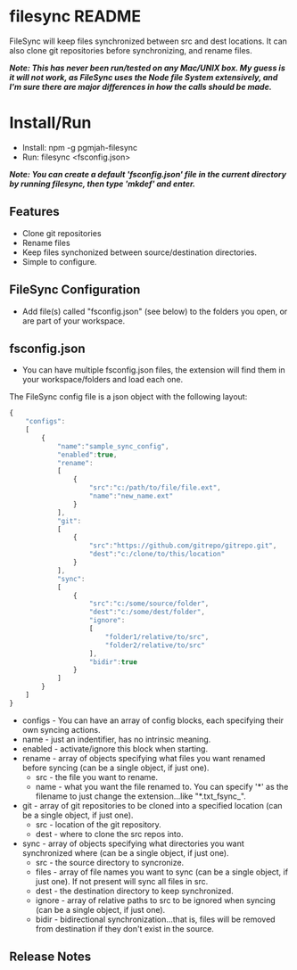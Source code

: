 # filesync README

FileSync will keep files synchronized between src and dest locations.  It can also clone git repositories before synchronizing, and rename files.

***Note: This has never been run/tested on any Mac/UNIX box. My guess is it will not work, as FileSync uses the Node file System extensively, and I'm sure there are major differences in how the calls should be made.***

# Install/Run
* Install: npm -g pgmjah-filesync
* Run: filesync <fsconfig.json>

***Note: You can create a default 'fsconfig.json' file in the current directory by running filesync, then type 'mkdef' and enter.***

## Features

* Clone git repositories
* Rename files
* Keep files synchonized between source/destination directories.
* Simple to configure.

## FileSync Configuration
* Add file(s) called "fsconfig.json" (see below) to the folders you open, or are part of your workspace.

## fsconfig.json
* You can have multiple fsconfig.json files, the extension will find them in your workspace/folders and load each one.

The FileSync config file is a json object with the following layout:
```javascript
{
	"configs":
	[
		{
			"name":"sample_sync_config",
			"enabled":true,
			"rename":
			[
				{
					"src":"c:/path/to/file/file.ext",
					"name":"new_name.ext"
				}
			],
			"git":
			[
				{
					"src":"https://github.com/gitrepo/gitrepo.git",
					"dest":"c:/clone/to/this/location"
				}
			],
			"sync":
			[
				{
					"src":"c:/some/source/folder",
					"dest":"c:/some/dest/folder",
					"ignore":
					[
						"folder1/relative/to/src",
						"folder2/relative/to/src"
					],
					"bidir":true
				}
			]
		}
	]
}
```
* configs - You can have an array of config blocks, each specifying their own syncing actions.
* name - just an indentifier, has no intrinsic meaning.
* enabled - activate/ignore this block when starting.
* rename - array of objects specifying what files you want renamed before syncing (can be a single object, if just one).
  * src - the file you want to rename.
  * name - what you want the file renamed to.  You can specify '\*' as the filename to just change the extension...like "*.txt_fsync_".
* git - array of git repositories to be cloned into a specified location (can be a single object, if just one).
  * src - location of the git repository.
  * dest - where to clone the src repos into.
* sync - array of objects specifying what directories you want synchronized where (can be a single object, if just one).
  * src - the source directory to syncronize.
  * files - array of file names you want to sync (can be a single object, if just one).  If not present will sync all files in src.
  * dest - the destination directory to keep synchronized.
  * ignore - array of relative paths to src to be ignored when syncing (can be a single object, if just one).
  * bidir - bidirectional synchronization...that is, files will be removed from destination if they don't exist in the source.

## Release Notes
